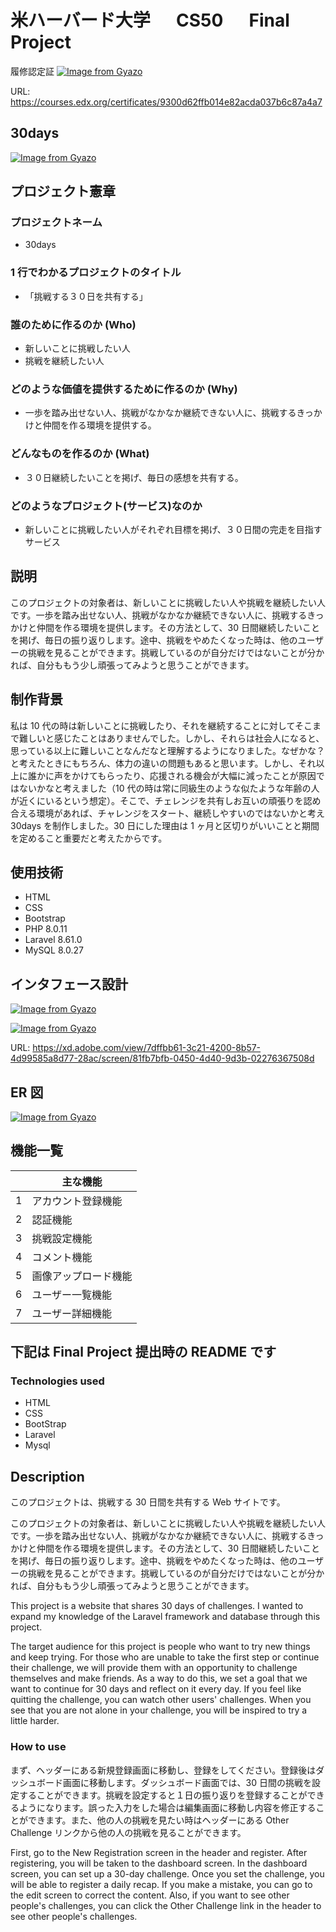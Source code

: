 # 米ハーバード大学 　 CS50 　 Final Project

履修認定証
[![Image from Gyazo](https://i.gyazo.com/9f1352300cab372f7bef42721017d815.png)](https://gyazo.com/9f1352300cab372f7bef42721017d815)

URL:
https://courses.edx.org/certificates/9300d62ffb014e82acda037b6c87a4a7

## 30days

[![Image from Gyazo](https://i.gyazo.com/28d16baa8f4766830907e98287c6b830.png)](https://gyazo.com/28d16baa8f4766830907e98287c6b830)

## プロジェクト憲章

### プロジェクトネーム

-   30days

### 1 行でわかるプロジェクトのタイトル

-   「挑戦する３０日を共有する」

### 誰のために作るのか (Who)

-   新しいことに挑戦したい人
-   挑戦を継続したい人

### どのような価値を提供するために作るのか (Why)

-   一歩を踏み出せない人、挑戦がなかなか継続できない人に、挑戦するきっかけと仲間を作る環境を提供する。

### どんなものを作るのか (What)

-   ３０日継続したいことを掲げ、毎日の感想を共有する。

### どのようなプロジェクト(サービス)なのか

-   新しいことに挑戦したい人がそれぞれ目標を掲げ、３０日間の完走を目指すサービス

## 説明

このプロジェクトの対象者は、新しいことに挑戦したい人や挑戦を継続したい人です。一歩を踏み出せない人、挑戦がなかなか継続できない人に、挑戦するきっかけと仲間を作る環境を提供します。その方法として、30 日間継続したいことを掲げ、毎日の振り返りします。途中、挑戦をやめたくなった時は、他のユーザーの挑戦を見ることができます。挑戦しているのが自分だけではないことが分かれば、自分ももう少し頑張ってみようと思うことができます。

## 制作背景

私は 10 代の時は新しいことに挑戦したり、それを継続することに対してそこまで難しいと感じたことはありませんでした。しかし、それらは社会人になると、思っている以上に難しいことなんだなと理解するようになりました。なぜかな？と考えたときにもちろん、体力の違いの問題もあると思います。しかし、それ以上に誰かに声をかけてもらったり、応援される機会が大幅に減ったことが原因ではないかなと考えました（10 代の時は常に同級生のような似たような年齢の人が近くにいるという想定）。そこで、チェレンジを共有しお互いの頑張りを認め合える環境があれば、チャレンジをスタート、継続しやすいのではないかと考え 30days を制作しました。30 日にした理由は 1 ヶ月と区切りがいいことと期間を定めること重要だと考えたからです。

## 使用技術

-   HTML
-   CSS
-   Bootstrap
-   PHP 8.0.11
-   Laravel 8.61.0
-   MySQL 8.0.27

## インタフェース設計

[![Image from Gyazo](https://i.gyazo.com/4f7b5ec761d1d5580750778514687251.png)](https://gyazo.com/4f7b5ec761d1d5580750778514687251)

[![Image from Gyazo](https://i.gyazo.com/f85897764819cdc2e458f388ea41f734.png)](https://gyazo.com/f85897764819cdc2e458f388ea41f734)

URL:
https://xd.adobe.com/view/7dffbb61-3c21-4200-8b57-4d99585a8d77-28ac/screen/81fb7bfb-0450-4d40-9d3b-02276367508d

## ER 図

[![Image from Gyazo](https://i.gyazo.com/50db99c64e4bdd0addbe937b19627716.png)](https://gyazo.com/50db99c64e4bdd0addbe937b19627716)

## 機能一覧

|     | 主な機能             |
| --- | -------------------- |
| 1   | アカウント登録機能   |
| 2   | 認証機能             |
| 3   | 挑戦設定機能         |
| 4   | コメント機能         |
| 5   | 画像アップロード機能 |
| 6   | ユーザー一覧機能     |
| 7   | ユーザー詳細機能     |

## 下記は Final Project 提出時の README です

### Technologies used

-   HTML
-   CSS
-   BootStrap
-   Laravel
-   Mysql

## Description

このプロジェクトは、挑戦する 30 日間を共有する Web サイトです。

このプロジェクトの対象者は、新しいことに挑戦したい人や挑戦を継続したい人です。一歩を踏み出せない人、挑戦がなかなか継続できない人に、挑戦するきっかけと仲間を作る環境を提供します。その方法として、30 日間継続したいことを掲げ、毎日の振り返りします。途中、挑戦をやめたくなった時は、他のユーザーの挑戦を見ることができます。挑戦しているのが自分だけではないことが分かれば、自分ももう少し頑張ってみようと思うことができます。

This project is a website that shares 30 days of challenges. I wanted to expand my knowledge of the Laravel framework and database through this project.

The target audience for this project is people who want to try new things and keep trying. For those who are unable to take the first step or continue their challenge, we will provide them with an opportunity to challenge themselves and make friends. As a way to do this, we set a goal that we want to continue for 30 days and reflect on it every day. If you feel like quitting the challenge, you can watch other users' challenges. When you see that you are not alone in your challenge, you will be inspired to try a little harder.

### How to use

まず、ヘッダーにある新規登録画面に移動し、登録をしてください。登録後はダッシュボード画面に移動します。ダッシュボード画面では、30 日間の挑戦を設定することができます。挑戦を設定すると１日の振り返りを登録することができるようになります。誤った入力をした場合は編集画面に移動し内容を修正することができます。また、他の人の挑戦を見たい時はヘッダーにある Other Challenge リンクから他の人の挑戦を見ることができます。

First, go to the New Registration screen in the header and register. After registering, you will be taken to the dashboard screen. In the dashboard screen, you can set up a 30-day challenge. Once you set the challenge, you will be able to register a daily recap. If you make a mistake, you can go to the edit screen to correct the content. Also, if you want to see other people's challenges, you can click the Other Challenge link in the header to see other people's challenges.
